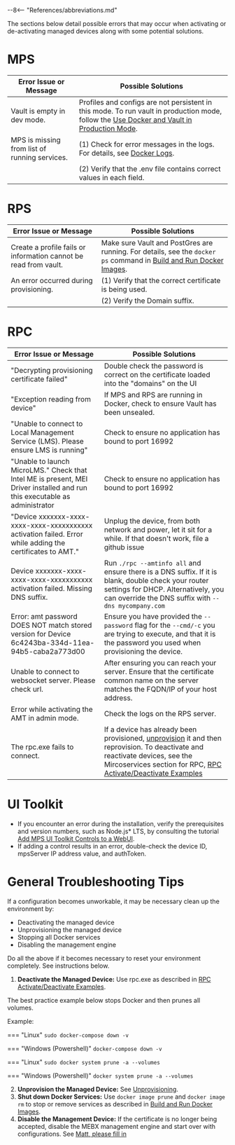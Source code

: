--8<-- "References/abbreviations.md"

The sections below detail possible errors that may occur when activating or de-activating managed devices along with some potential solutions.

# MPS

| Error Issue or Message | Possible Solutions |
| ------------- | ------------------ |
| Vault is empty in dev mode. | Profiles and configs are not persistent in this mode. To run vault in production mode, follow the [Use Docker and Vault in Production Mode](../../Docker/dockerLocal_prodVault.md).|
|MPS is missing from list of running services. | (1) Check for error messages in the logs. For details, see [Docker Logs](../overview.md#Dockerlogs). |
| | (2) Verify that the .env file contains correct values in each field.|

# RPS

| Error Issue or Message | Possible Solutions |
| ------------- | ------------------ |
| Create a profile fails or information cannot be read from vault. | Make sure Vault and PostGres are running. For details, see the `docker ps` command in [Build and Run Docker Images](../../Docker/dockerLocal.md#Builddockerimages).|
| An error occurred during provisioning. | (1) Verify that the correct certificate is being used. |
|  | (2) Verify the Domain suffix. |



# RPC

| Error Issue or Message | Possible Solutions |
| ------------- | ------------------ |
| "Decrypting provisioning certificate failed"| Double check the password is correct on the certificate loaded into the "domains" on the UI | 
| "Exception reading from device"  | If MPS and RPS are running in Docker, check to ensure Vault has been unsealed. |
| "Unable to connect to Local Management Service (LMS). Please ensure LMS is running" | Check to ensure no application has bound to port 16992 |
| "Unable to launch MicroLMS." Check that Intel ME is present, MEI Driver installed and run this executable as administrator | Check to ensure no application has bound to port 16992 |
| "Device xxxxxxx-xxxx-xxxx-xxxx-xxxxxxxxxxx activation failed. Error while adding the certificates to AMT."  | Unplug the device, from both network and power, let it sit for a while. If that doesn't work, file a github issue | 
| Device xxxxxxx-xxxx-xxxx-xxxx-xxxxxxxxxxx activation failed. Missing DNS suffix. | Run `./rpc --amtinfo all` and ensure there is a DNS suffix. If it is blank, double check your router settings for DHCP. Alternatively, you can override the DNS suffix with `--dns mycompany.com` | 
| Error: amt password DOES NOT match stored version for Device 6c4243ba-334d-11ea-94b5-caba2a773d00 | Ensure you have provided the `--password` flag for the `--cmd/-c` you are trying to execute, and that it is the password you used when provisioning the device. |
| Unable to connect to websocket server. Please check url. | After ensuring you can reach your server. Ensure that the certificate common name on the server matches the FQDN/IP of your host address. |
| Error while activating the AMT in admin mode. | Check the logs on the RPS server. | 
| The rpc.exe fails to connect. | If a device has already been provisioned, [unprovision](../../Topics/MEBX/unprovision.md) it and then reprovision. To deactivate and reactivate devices, see the Mircoservices section for RPC, [RPC Activate/Deactivate Examples](commandsRPC.md) | 

# UI Toolkit
- If you encounter an error during the installation, verify the prerequisites and version numbers, such as Node.js* LTS, by consulting the tutorial [Add MPS UI Toolkit Controls to a WebUI](../../Tutorials/uitoolkit.md). 
- If adding a control results in an error, double-check the device ID, mpsServer IP address value, and authToken.

# General Troubleshooting Tips

If a configuration becomes unworkable, it may be necessary clean up the environment by:

- Deactivating the managed device
- Unprovisioning the managed device
- Stopping all Docker services
- Disabling the management engine

Do all the above if it becomes necessary to reset your environment completely. See instructions below.

1. **Deactivate the Managed Device:** Use rpc.exe as described in [RPC Activate/Deactivate Examples](commandsRPC.md#RPCexamples).

The best practice example below stops Docker and then prunes all volumes. 

Example:

   === "Linux"
       ```
       sudo docker-compose down -v
       ```
    
   === "Windows (Powershell)"
       ```
       docker-compose down -v
       ```

 === "Linux"
       ```
       sudo docker system prune -a --volumes
       ```
    
   === "Windows (Powershell)"
       ```
       docker system prune -a --volumes
       ```
    
2. **Unprovision the Managed Device:** See [Unprovisioning](../../Topics/MEBX/unprovision.md).
3. **Shut down Docker Services:** Use `docker image prune` and `docker image rm` to stop or remove services as described in [Build and Run Docker Images](../../Docker/dockerLocal.md#Builddockerimages).
4. **Disable the Management Device:** If the certificate is no longer being accepted, disable the MEBX management engine and start over with configurations. See [Matt, please fill in]()

